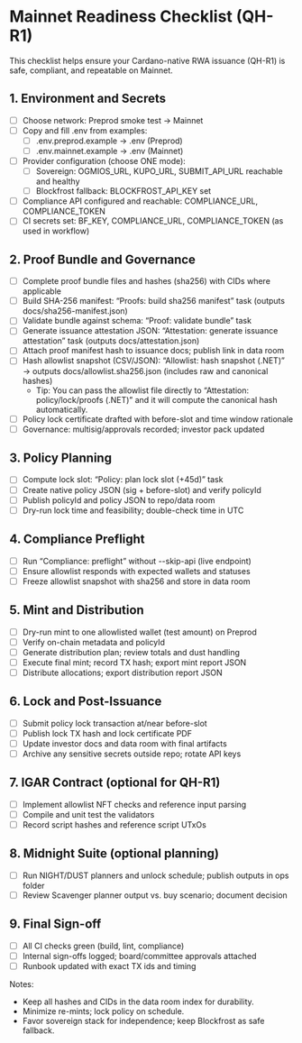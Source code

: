 # Mainnet Readiness Checklist (QH-R1)

This checklist helps ensure your Cardano-native RWA issuance (QH-R1) is safe, compliant, and repeatable on Mainnet.

## 1. Environment and Secrets
- [ ] Choose network: Preprod smoke test → Mainnet
- [ ] Copy and fill .env from examples:
  - [ ] .env.preprod.example → .env (Preprod)
  - [ ] .env.mainnet.example → .env (Mainnet)
- [ ] Provider configuration (choose ONE mode):
  - [ ] Sovereign: OGMIOS_URL, KUPO_URL, SUBMIT_API_URL reachable and healthy
  - [ ] Blockfrost fallback: BLOCKFROST_API_KEY set
- [ ] Compliance API configured and reachable: COMPLIANCE_URL, COMPLIANCE_TOKEN
- [ ] CI secrets set: BF_KEY, COMPLIANCE_URL, COMPLIANCE_TOKEN (as used in workflow)

## 2. Proof Bundle and Governance
- [ ] Complete proof bundle files and hashes (sha256) with CIDs where applicable
- [ ] Build SHA-256 manifest: “Proofs: build sha256 manifest” task (outputs docs/sha256-manifest.json)
- [ ] Validate bundle against schema: “Proof: validate bundle” task
- [ ] Generate issuance attestation JSON: “Attestation: generate issuance attestation” task (outputs docs/attestation.json)
- [ ] Attach proof manifest hash to issuance docs; publish link in data room
 - [ ] Hash allowlist snapshot (CSV/JSON): “Allowlist: hash snapshot (.NET)” → outputs docs/allowlist.sha256.json (includes raw and canonical hashes)
   - Tip: You can pass the allowlist file directly to “Attestation: policy/lock/proofs (.NET)” and it will compute the canonical hash automatically.
- [ ] Policy lock certificate drafted with before-slot and time window rationale
- [ ] Governance: multisig/approvals recorded; investor pack updated

## 3. Policy Planning
- [ ] Compute lock slot: “Policy: plan lock slot (+45d)” task
- [ ] Create native policy JSON (sig + before-slot) and verify policyId
- [ ] Publish policyId and policy JSON to repo/data room
- [ ] Dry-run lock time and feasibility; double-check time in UTC

## 4. Compliance Preflight
- [ ] Run “Compliance: preflight” without --skip-api (live endpoint)
- [ ] Ensure allowlist responds with expected wallets and statuses
- [ ] Freeze allowlist snapshot with sha256 and store in data room

## 5. Mint and Distribution
- [ ] Dry-run mint to one allowlisted wallet (test amount) on Preprod
- [ ] Verify on-chain metadata and policyId
- [ ] Generate distribution plan; review totals and dust handling
- [ ] Execute final mint; record TX hash; export mint report JSON
- [ ] Distribute allocations; export distribution report JSON

## 6. Lock and Post-Issuance
- [ ] Submit policy lock transaction at/near before-slot
- [ ] Publish lock TX hash and lock certificate PDF
- [ ] Update investor docs and data room with final artifacts
- [ ] Archive any sensitive secrets outside repo; rotate API keys

## 7. IGAR Contract (optional for QH-R1)
- [ ] Implement allowlist NFT checks and reference input parsing
- [ ] Compile and unit test the validators
- [ ] Record script hashes and reference script UTxOs

## 8. Midnight Suite (optional planning)
- [ ] Run NIGHT/DUST planners and unlock schedule; publish outputs in ops folder
- [ ] Review Scavenger planner output vs. buy scenario; document decision

## 9. Final Sign-off
- [ ] All CI checks green (build, lint, compliance)
- [ ] Internal sign-offs logged; board/committee approvals attached
- [ ] Runbook updated with exact TX ids and timing

Notes:
- Keep all hashes and CIDs in the data room index for durability.
- Minimize re-mints; lock policy on schedule.
- Favor sovereign stack for independence; keep Blockfrost as safe fallback.

